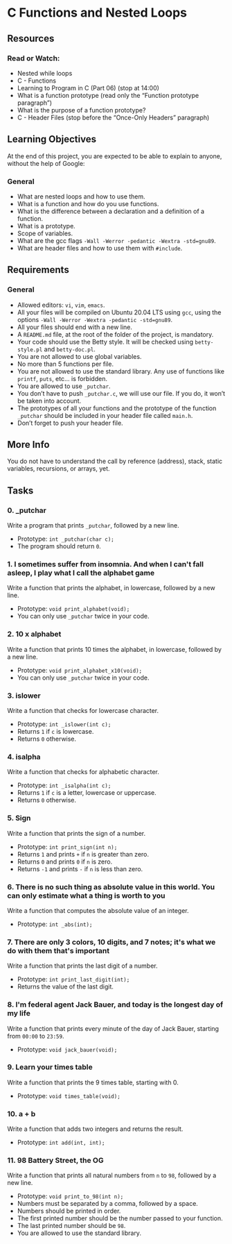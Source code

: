 # C Functions and Nested Loops

## Resources

### Read or Watch:
- Nested while loops
- C - Functions
- Learning to Program in C (Part 06) (stop at 14:00)
- What is a function prototype (read only the “Function prototype paragraph”)
- What is the purpose of a function prototype?
- C - Header Files (stop before the “Once-Only Headers” paragraph)

## Learning Objectives

At the end of this project, you are expected to be able to explain to anyone, without the help of Google:

### General
- What are nested loops and how to use them.
- What is a function and how do you use functions.
- What is the difference between a declaration and a definition of a function.
- What is a prototype.
- Scope of variables.
- What are the gcc flags `-Wall -Werror -pedantic -Wextra -std=gnu89`.
- What are header files and how to use them with `#include`.

## Requirements

### General
- Allowed editors: `vi`, `vim`, `emacs`.
- All your files will be compiled on Ubuntu 20.04 LTS using `gcc`, using the options `-Wall -Werror -Wextra -pedantic -std=gnu89`.
- All your files should end with a new line.
- A `README.md` file, at the root of the folder of the project, is mandatory.
- Your code should use the Betty style. It will be checked using `betty-style.pl` and `betty-doc.pl`.
- You are not allowed to use global variables.
- No more than 5 functions per file.
- You are not allowed to use the standard library. Any use of functions like `printf`, `puts`, etc… is forbidden.
- You are allowed to use `_putchar`.
- You don’t have to push `_putchar.c`, we will use our file. If you do, it won’t be taken into account.
- The prototypes of all your functions and the prototype of the function `_putchar` should be included in your header file called `main.h`.
- Don’t forget to push your header file.

## More Info

You do not have to understand the call by reference (address), stack, static variables, recursions, or arrays, yet.

## Tasks

### 0. _putchar
Write a program that prints `_putchar`, followed by a new line.
- Prototype: `int _putchar(char c);`
- The program should return `0`.

### 1. I sometimes suffer from insomnia. And when I can't fall asleep, I play what I call the alphabet game
Write a function that prints the alphabet, in lowercase, followed by a new line.
- Prototype: `void print_alphabet(void);`
- You can only use `_putchar` twice in your code.

### 2. 10 x alphabet
Write a function that prints 10 times the alphabet, in lowercase, followed by a new line.
- Prototype: `void print_alphabet_x10(void);`
- You can only use `_putchar` twice in your code.

### 3. islower
Write a function that checks for lowercase character.
- Prototype: `int _islower(int c);`
- Returns `1` if `c` is lowercase.
- Returns `0` otherwise.

### 4. isalpha
Write a function that checks for alphabetic character.
- Prototype: `int _isalpha(int c);`
- Returns `1` if `c` is a letter, lowercase or uppercase.
- Returns `0` otherwise.

### 5. Sign
Write a function that prints the sign of a number.
- Prototype: `int print_sign(int n);`
- Returns `1` and prints `+` if `n` is greater than zero.
- Returns `0` and prints `0` if `n` is zero.
- Returns `-1` and prints `-` if `n` is less than zero.

### 6. There is no such thing as absolute value in this world. You can only estimate what a thing is worth to you
Write a function that computes the absolute value of an integer.
- Prototype: `int _abs(int);`

### 7. There are only 3 colors, 10 digits, and 7 notes; it's what we do with them that's important
Write a function that prints the last digit of a number.
- Prototype: `int print_last_digit(int);`
- Returns the value of the last digit.

### 8. I'm federal agent Jack Bauer, and today is the longest day of my life
Write a function that prints every minute of the day of Jack Bauer, starting from `00:00` to `23:59`.
- Prototype: `void jack_bauer(void);`

### 9. Learn your times table
Write a function that prints the 9 times table, starting with 0.
- Prototype: `void times_table(void);`

### 10. a + b
Write a function that adds two integers and returns the result.
- Prototype: `int add(int, int);`

### 11. 98 Battery Street, the OG
Write a function that prints all natural numbers from `n` to `98`, followed by a new line.
- Prototype: `void print_to_98(int n);`
- Numbers must be separated by a comma, followed by a space.
- Numbers should be printed in order.
- The first printed number should be the number passed to your function.
- The last printed number should be `98`.
- You are allowed to use the standard library.